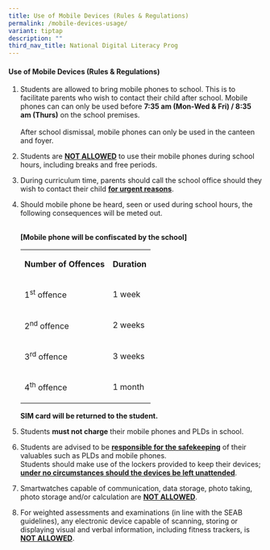 ```yaml
---
title: Use of Mobile Devices (Rules & Regulations)
permalink: /mobile-devices-usage/
variant: tiptap
description: ""
third_nav_title: National Digital Literacy Prog
---
```

<h4><strong>Use of Mobile Devices (Rules &amp; Regulations)</strong></h4>
<ol data-tight="true" class="tight">
<li>
<p>Students are allowed to bring mobile phones to school. This is to facilitate
parents who wish to contact their child after school. Mobile phones can
can only be used before <strong>7:35 am (Mon-Wed &amp; Fri) / 8:35 am (Thurs)</strong> on
the school premises.
<br>
<br>After school dismissal, mobile phones can only be used in the canteen
and foyer.</p>
<p></p>
</li>
<li>
<p>Students are <strong><u>NOT ALLOWED</u></strong> to use their mobile phones
during school hours, including breaks and free periods.</p>
<p></p>
</li>
<li>
<p>During curriculum time, parents should call the school office should they
wish to contact their child <strong><u>for urgent reasons</u></strong>.</p>
<p></p>
</li>
<li>
<p>Should mobile phone be heard, seen or used during school hours, the following
consequences will be meted out.</p>
<p>
<br><strong>[Mobile phone will be confiscated by the school]</strong>
</p>
<table style="minWidth: 50px">
<colgroup>
<col>
<col>
</colgroup>
<tbody>
<tr>
<td rowspan="1" colspan="1">
<p><strong>Number of Offences</strong>
</p>
</td>
<td rowspan="1" colspan="1">
<p><strong>Duration</strong>
</p>
</td>
</tr>
<tr>
<td rowspan="1" colspan="1">
<p>1<sup>st</sup> offence</p>
</td>
<td rowspan="1" colspan="1">
<p>1 week</p>
</td>
</tr>
<tr>
<td rowspan="1" colspan="1">
<p>2<sup>nd</sup> offence</p>
</td>
<td rowspan="1" colspan="1">
<p>2 weeks</p>
</td>
</tr>
<tr>
<td rowspan="1" colspan="1">
<p>3<sup>rd</sup> offence</p>
</td>
<td rowspan="1" colspan="1">
<p>3 weeks</p>
</td>
</tr>
<tr>
<td rowspan="1" colspan="1">
<p>4<sup>th</sup> offence</p>
</td>
<td rowspan="1" colspan="1">
<p>1 month</p>
</td>
</tr>
</tbody>
</table>
<p><strong>SIM card will be returned to the student. </strong>
</p>
<p></p>
</li>
<li>
<p>Students <strong>must not charge</strong> their mobile phones and PLDs in
school.</p>
<p></p>
</li>
<li>
<p>Students are advised to be <strong><u>responsible for the safekeeping</u></strong> of
their valuables such as PLDs and mobile phones.
<br>Students should make use of the lockers provided to keep their devices; <strong><u>under no circumstances should the devices be left unattended</u></strong>.</p>
<p></p>
</li>
<li>
<p>Smartwatches capable of communication, data storage, photo taking, photo
storage and/or calculation are <strong><u>NOT ALLOWED</u></strong>.</p>
<p></p>
</li>
<li>
<p>For weighted assessments and examinations (in line with the SEAB guidelines),
any electronic device capable of scanning, storing or displaying visual
and verbal information, including fitness trackers, is <strong><u>NOT ALLOWED</u></strong>.</p>
</li>
</ol>
<p></p>